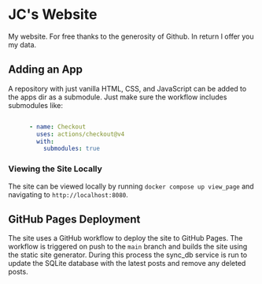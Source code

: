 # JC's Website

My website. For free thanks to the generosity of Github. In return I offer you my data.


## Adding an App 

A repository with just vanilla HTML, CSS, and JavaScript can be added to the apps dir as a submodule. 
Just make sure the workflow includes submodules like:
```yaml

      - name: Checkout
        uses: actions/checkout@v4
        with:
          submodules: true
```

### Viewing the Site Locally

The site can be viewed locally by running `docker compose up view_page` and navigating to `http://localhost:8080`.

## GitHub Pages Deployment

The site uses a GitHub workflow to deploy the site to GitHub Pages. The workflow is triggered on push to the `main` branch and builds the site using the static site generator.
During this process the sync_db service is run to update the SQLite database with the latest posts and remove any deleted posts.
